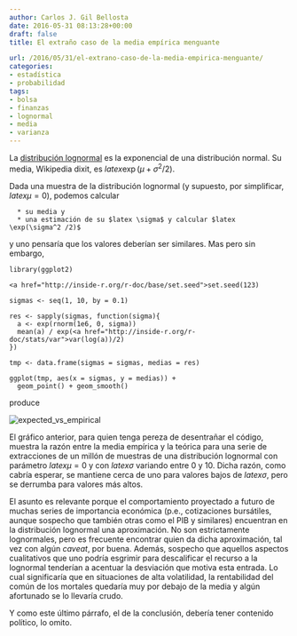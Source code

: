 ```yaml
---
author: Carlos J. Gil Bellosta
date: 2016-05-31 08:13:28+00:00
draft: false
title: El extraño caso de la media empírica menguante

url: /2016/05/31/el-extrano-caso-de-la-media-empirica-menguante/
categories:
- estadística
- probabilidad
tags:
- bolsa
- finanzas
- lognormal
- media
- varianza
---
```


La [distribución lognormal](https://en.wikipedia.org/wiki/Log-normal_distribution) es la exponencial de una distribución normal. Su media, Wikipedia dixit, es $latex \exp(\mu + \sigma^2 /2)$.

Dada una muestra de la distribución lognormal (y supuesto, por simplificar, $latex \mu=0$), podemos calcular



	  * su media y
	  * una estimación de su $latex \sigma$ y calcular $latex \exp(\sigma^2 /2)$

y uno pensaría que los valores deberían ser similares. Mas pero sin embargo,



    library(ggplot2)

    <a href="http://inside-r.org/r-doc/base/set.seed">set.seed(123)

    sigmas <- seq(1, 10, by = 0.1)

    res <- sapply(sigmas, function(sigma){
      a <- exp(rnorm(1e6, 0, sigma))
      mean(a) / exp(<a href="http://inside-r.org/r-doc/stats/var">var(log(a))/2)
    })

    tmp <- data.frame(sigmas = sigmas, medias = res)

    ggplot(tmp, aes(x = sigmas, y = medias)) +
      geom_point() + geom_smooth()



produce

![expected_vs_empirical](/wp-uploads/2016/05/expected_vs_empirical.png)


El gráfico anterior, para quien tenga pereza de desentrañar el código, muestra la razón entre la media empírica y la teórica para una serie de extracciones de un millón de muestras de una distribución lognormal con parámetro $latex \mu = 0$ y con $latex \sigma$ variando entre 0 y 10. Dicha razón, como cabría esperar, se mantiene cerca de uno para valores bajos de $latex \sigma$, pero se derrumba para valores más altos.

El asunto es relevante porque el comportamiento proyectado a futuro de muchas series de importancia económica (p.e., cotizaciones bursátiles, aunque sospecho que también otras como el PIB y similares) encuentran en la distribución lognormal una aproximación. No son estrictamente lognormales, pero es frecuente encontrar quien da dicha aproximación, tal vez con algún _caveat_, por buena. Además, sospecho que aquellos aspectos cualitativos que uno podría esgrimir para descalificar el recurso a la lognormal tenderían a acentuar la desviación que motiva esta entrada. Lo cual significaría que en situaciones de alta volatilidad, la rentabilidad del común de los mortales quedaría muy por debajo de la media y algún afortunado se lo llevaría crudo.

Y como este último párrafo, el de la conclusión, debería tener contenido político, lo omito.





